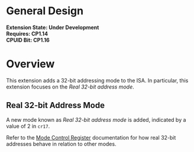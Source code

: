 # General Design

**Extension State: Under Development**  
**Requires: CP1.14**  
**CPUID Bit: CP1.16**

# Overview

This extension adds a 32-bit addressing mode to the ISA. In particular, this extension focuses on the _Real 32-bit address mode_.

## Real 32-bit Address Mode

A new mode known as _Real 32-bit address mode_ is added, indicated by a value of 2 in `cr17`.

Refer to the [Mode Control Register](../mode-control-register.md#real-n-bit-address-mode) documentation for how real 32-bit addresses behave in relation to other modes.
